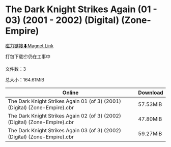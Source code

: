 # The Dark Knight Strikes Again (01 - 03) (2001 - 2002) (Digital) (Zone-Empire)

[磁力链接⬇Magnet Link](magnet:?xt=urn:btih:ab3e3f9ae1c2de9c2075f8c180bb7b0e2bc20e73&dn=The%20Dark%20Knight%20Strikes%20Again%20%2801%20-%2003%29%20%282001%20-%202002%29%20%28Digital%29%20%28Zone-Empire%29)

打包下载📦仍在工事中

文件数：3

总大小：164.61MiB

Online | Download
--- | ---
The Dark Knight Strikes Again 01 (of 3) (2001) (Digital) (Zone-Empire).cbr | 57.53MiB
The Dark Knight Strikes Again 02 (of 3) (2002) (Digital) (Zone-Empire).cbr | 47.80MiB
The Dark Knight Strikes Again 03 (of 3) (2002) (Digital) (Zone-Empire).cbr | 59.27MiB